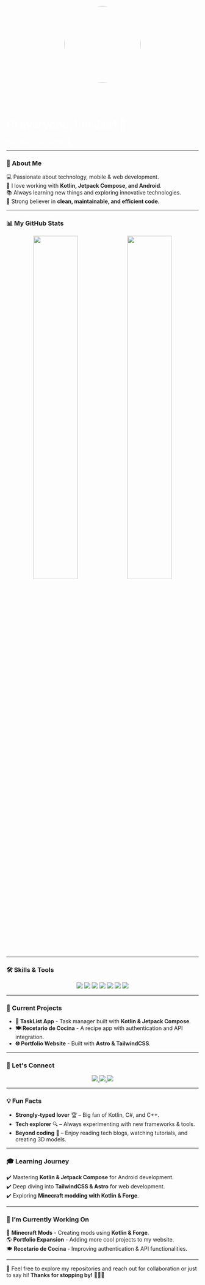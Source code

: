 <p align="center">
  <img src="https://lh3.googleusercontent.com/a/ACg8ocIurHHyZHemsugbfTAhIGK_mkbI5gvmFYunVkP-sF115JAilEvq8UJoXELeowFTzj7cXkQ89D9HOLMpbbeSiQBVvjJV8SkS=s288-c-no" width="200" style="border-radius: 50%;">
</p>

<p align="center" style="background: url('https://img.freepik.com/vector-gratis/fondo-hexagonal-oscuro-color-degradado_79603-1409.jpg'); background-size: cover; padding: 20px; border-radius: 10px;">
  <h1 style="color: white;">Hi everyone, I'm Jair! 👋</h1>
  <p style="color: white;">Welcome to my GitHub! 🚀</p>
</p>

---

### 🎯 About Me

💻 Passionate about technology, mobile & web development.<br>
🔹 I love working with **Kotlin, Jetpack Compose, and Android**.<br>
📚 Always learning new things and exploring innovative technologies.<br>
🎨 Strong believer in **clean, maintainable, and efficient code**.<br>

---

### 📊 My GitHub Stats

<p align="center">
  <img src="https://github-readme-stats.vercel.app/api?username=watsidev&show_icons=true&theme=midnight-purple" width="48%" />
  <img src="https://github-readme-stats.vercel.app/api/top-langs/?username=watsidev&layout=compact&theme=radical" width="48%" />
</p>

---

### 🛠️ Skills & Tools

<p align="center">
  <img src="https://img.shields.io/badge/Kotlin-100%25-blue?style=for-the-badge&logo=kotlin" />
  <img src="https://img.shields.io/badge/Android-Development-green?style=for-the-badge&logo=android" />
  <img src="https://img.shields.io/badge/Jetpack_Compose-100%25-orange?style=for-the-badge&logo=jetpackcompose" />
  <img src="https://img.shields.io/badge/TailwindCSS-100%25-purple?style=for-the-badge&logo=tailwindcss" />
  <img src="https://img.shields.io/badge/Astro-100%25-yellow?style=for-the-badge&logo=astro" />
  <img src="https://img.shields.io/badge/C%23-50%25-red?style=for-the-badge&logo=csharp" />
  <img src="https://img.shields.io/badge/C++-50%25-darkgreen?style=for-the-badge&logo=cplusplus" />
</p>

---

### 🚀 Current Projects

- **📌 TaskList App** - Task manager built with **Kotlin & Jetpack Compose**.
- **🍽️ Recetario de Cocina** - A recipe app with authentication and API integration.
- **🌐 Portfolio Website** - Built with **Astro & TailwindCSS**.

---

### 📧 Let's Connect

<p align="center">
  <a href="https://www.linkedin.com/in/jairvazquez" target="_blank">
    <img src="https://img.shields.io/badge/LinkedIn-Connect-blue?style=for-the-badge&logo=linkedin" />
  </a>
  <a href="https://twitter.com/watsidev" target="_blank">
    <img src="https://img.shields.io/badge/Twitter-Follow-lightblue?style=for-the-badge&logo=twitter" />
  </a>
  <a href="mailto:jairvazquez603@gmail.com">
    <img src="https://img.shields.io/badge/Email-Contact-red?style=for-the-badge&logo=gmail" />
  </a>
</p>

---

### 💡 Fun Facts

- **Strongly-typed lover** 🏆 – Big fan of Kotlin, C#, and C++.
- **Tech explorer** 🔍 – Always experimenting with new frameworks & tools.
- **Beyond coding** 📖 – Enjoy reading tech blogs, watching tutorials, and creating 3D models.

---

### 🎓 Learning Journey

✔️ Mastering **Kotlin & Jetpack Compose** for Android development.<br>
✔️ Deep diving into **TailwindCSS & Astro** for web development.<br>
✔️ Exploring **Minecraft modding with Kotlin & Forge**.<br>

---

### 🔧 I’m Currently Working On

🚀 **Minecraft Mods** - Creating mods using **Kotlin & Forge**.<br>
🌎 **Portfolio Expansion** - Adding more cool projects to my website.<br>
🍽️ **Recetario de Cocina** - Improving authentication & API functionalities.<br>

---

💬 Feel free to explore my repositories and reach out for collaboration or just to say hi! **Thanks for stopping by!** 👨‍💻✨
